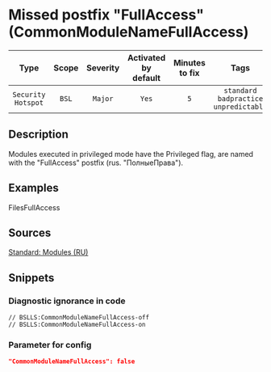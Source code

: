 # Missed postfix "FullAccess" (CommonModuleNameFullAccess)

|            Type             |    Scope    | Severity |    Activated<br>by default    |    Minutes<br>to fix    |                            Tags                            |
|:--------------------------:|:-----------------------------:|:--------:|:------------------------------:|:-----------------------------------:|:----------------------------------------------------------:|
| `Security Hotspot` |             `BSL`             | `Major` |              `Yes`              |                 `5`                 |       `standard`<br>`badpractice`<br>`unpredictable`       |

<!-- Блоки выше заполняются автоматически, не трогать -->
## Description
<!-- Описание диагностики заполняется вручную. Необходимо понятным языком описать смысл и схему работу -->

Modules executed in privileged mode have the Privileged flag, are named with the "FullAccess" postfix (rus. "ПолныеПрава").

## Examples
<!-- В данном разделе приводятся примеры, на которые диагностика срабатывает, а также можно привести пример, как можно исправить ситуацию -->

FilesFullAccess

## Sources
<!-- Необходимо указывать ссылки на все источники, из которых почерпнута информация для создания диагностики -->


[Standard: Modules (RU)](https://its.1c.ru/db/v8std#content:469:hdoc:3.2.2)

## Snippets

<!-- Блоки ниже заполняются автоматически, не трогать -->
### Diagnostic ignorance in code

```bsl
// BSLLS:CommonModuleNameFullAccess-off
// BSLLS:CommonModuleNameFullAccess-on
```

### Parameter for config

```json
"CommonModuleNameFullAccess": false
```
